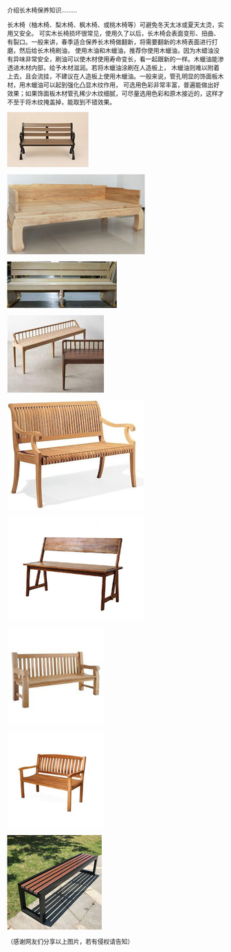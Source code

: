 介绍长木椅保养知识.........


长木椅（柚木椅、梨木椅、枫木椅、或桃木椅等）可避免冬天太冰或夏天太烫，实用又安全。
可实木长椅损坏很常见，使用久了以后，长木椅会表面变形、扭曲、有裂口。一般来讲，春季适合保养长木椅做翻新，将需要翻新的木椅表面进行打磨，然后给长木椅刷油，
使用木油和木蠟油，推荐你使用木蠟油，因为木蜡油没有异味非常安全，刷油可以使木材使用寿命变长，看一起跟新的一样。木蠟油能渗透进木材内部，给予木材滋润。若将木蠟油涂刷在人造板上，
木蠟油则难以附着上去，且会流挂，不建议在人造板上使用木蠟油。一般来说，管孔明显的饰面板木材，用木蠟油可以起到强化凸显木纹作用，
可选用色彩非常丰富，普遍能做出好效果；如果饰面板木材管孔稀少木纹细腻，可尽量选用色彩和原木接近的，这样才不至于将木纹掩盖掉，能取到不错效果。


![介绍长木椅保养知识](https://github.com/ywangnccu/ywang/blob/main/images/Bench/Bench.jpg)


![介绍长木椅保养知识](https://github.com/ywangnccu/ywang/blob/main/images/Bench/Bench1.jpg)


![介绍长木椅保养知识](https://github.com/ywangnccu/ywang/blob/main/images/Bench/Bench3.jpg)


![介绍长木椅保养知识](https://github.com/ywangnccu/ywang/blob/main/images/Bench/Bench5.jpg)


![介绍长木椅保养知识](https://github.com/ywangnccu/ywang/blob/main/images/Bench/Bench6.jpg)


![介绍长木椅保养知识](https://github.com/ywangnccu/ywang/blob/main/images/Bench/Bench9.jpg)


![介绍长木椅保养知识](https://github.com/ywangnccu/ywang/blob/main/images/Bench/Bench15.jpg)


![介绍长木椅保养知识](https://github.com/ywangnccu/ywang/blob/main/images/Bench/Bench16.jpg)


![介绍长木椅保养知识](https://github.com/ywangnccu/ywang/blob/main/images/Bench/Bench19.jpg)

（感谢网友们分享以上图片，若有侵权请告知）
